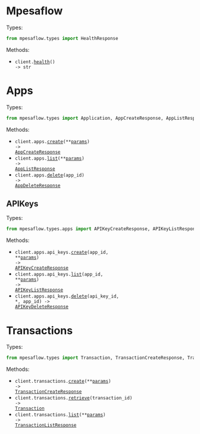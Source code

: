 # Mpesaflow

Types:

```python
from mpesaflow.types import HealthResponse
```

Methods:

- <code title="get /health">client.<a href="./src/mpesaflow/_client.py">health</a>() -> str</code>

# Apps

Types:

```python
from mpesaflow.types import Application, AppCreateResponse, AppListResponse, AppDeleteResponse
```

Methods:

- <code title="post /apps/create">client.apps.<a href="./src/mpesaflow/resources/apps/apps.py">create</a>(\*\*<a href="src/mpesaflow/types/app_create_params.py">params</a>) -> <a href="./src/mpesaflow/types/app_create_response.py">AppCreateResponse</a></code>
- <code title="get /apps/list">client.apps.<a href="./src/mpesaflow/resources/apps/apps.py">list</a>(\*\*<a href="src/mpesaflow/types/app_list_params.py">params</a>) -> <a href="./src/mpesaflow/types/app_list_response.py">AppListResponse</a></code>
- <code title="delete /apps/{appId}">client.apps.<a href="./src/mpesaflow/resources/apps/apps.py">delete</a>(app_id) -> <a href="./src/mpesaflow/types/app_delete_response.py">AppDeleteResponse</a></code>

## APIKeys

Types:

```python
from mpesaflow.types.apps import APIKeyCreateResponse, APIKeyListResponse, APIKeyDeleteResponse
```

Methods:

- <code title="post /apps/{appId}/api-keys/create">client.apps.api_keys.<a href="./src/mpesaflow/resources/apps/api_keys.py">create</a>(app_id, \*\*<a href="src/mpesaflow/types/apps/api_key_create_params.py">params</a>) -> <a href="./src/mpesaflow/types/apps/api_key_create_response.py">APIKeyCreateResponse</a></code>
- <code title="get /apps/{appId}/api-keys/list">client.apps.api_keys.<a href="./src/mpesaflow/resources/apps/api_keys.py">list</a>(app_id, \*\*<a href="src/mpesaflow/types/apps/api_key_list_params.py">params</a>) -> <a href="./src/mpesaflow/types/apps/api_key_list_response.py">APIKeyListResponse</a></code>
- <code title="delete /apps/{appId}/api-keys/{apiKeyId}">client.apps.api_keys.<a href="./src/mpesaflow/resources/apps/api_keys.py">delete</a>(api_key_id, \*, app_id) -> <a href="./src/mpesaflow/types/apps/api_key_delete_response.py">APIKeyDeleteResponse</a></code>

# Transactions

Types:

```python
from mpesaflow.types import Transaction, TransactionCreateResponse, TransactionListResponse
```

Methods:

- <code title="post /transactions/create">client.transactions.<a href="./src/mpesaflow/resources/transactions.py">create</a>(\*\*<a href="src/mpesaflow/types/transaction_create_params.py">params</a>) -> <a href="./src/mpesaflow/types/transaction_create_response.py">TransactionCreateResponse</a></code>
- <code title="get /transactions/{transactionId}">client.transactions.<a href="./src/mpesaflow/resources/transactions.py">retrieve</a>(transaction_id) -> <a href="./src/mpesaflow/types/transaction.py">Transaction</a></code>
- <code title="get /transactions/list">client.transactions.<a href="./src/mpesaflow/resources/transactions.py">list</a>(\*\*<a href="src/mpesaflow/types/transaction_list_params.py">params</a>) -> <a href="./src/mpesaflow/types/transaction_list_response.py">TransactionListResponse</a></code>
